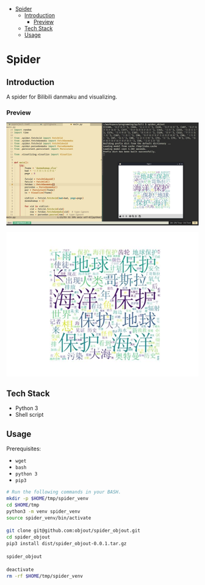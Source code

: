 <!-- vim-markdown-toc GFM -->

* [Spider](#spider)
    * [Introduction](#introduction)
        * [Preview](#preview)
    * [Tech Stack](#tech-stack)
    * [Usage](#usage)

<!-- vim-markdown-toc -->

# Spider

## Introduction

A spider for Bilibili danmaku and visualizing.

### Preview

![Preview](imgs/preview.jpg)

![Word Cloud](imgs/wordcloud.jpg)

## Tech Stack

- Python 3
- Shell script

## Usage

Prerequisites:
- `wget`
- `bash`
- `python 3`
- `pip3`

```bash
# Run the following commands in your BASH.
mkdir -p $HOME/tmp/spider_venv
cd $HOME/tmp
python3 -m venv spider_venv
source spider_venv/bin/activate

git clone git@github.com:objout/spider_objout.git
cd spider_objout
pip3 install dist/spider_objout-0.0.1.tar.gz

spider_objout

deactivate
rm -rf $HOME/tmp/spider_venv
```
